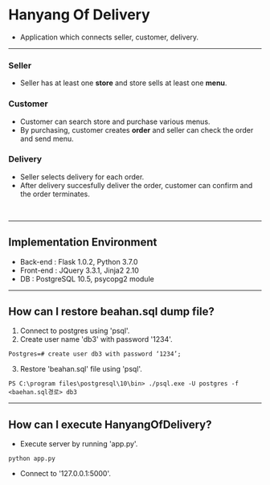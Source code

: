 # Hanyang Of Delivery

- Application which connects seller, customer, delivery.

***

### Seller
- Seller has at least one **store** and store sells at least one **menu**.
### Customer
- Customer can search store and purchase various menus.
- By purchasing, customer creates **order** and seller can check the order and send menu.
### Delivery
- Seller selects delivery for each order.
- After delivery succesfully deliver the order, customer can confirm and the order terminates.
<br>

***

## Implementation Environment
- Back-end : Flask 1.0.2, Python 3.7.0
- Front-end : JQuery 3.3.1, Jinja2 2.10
- DB : PostgreSQL 10.5, psycopg2 module

***

## How can I restore beahan.sql dump file?
1. Connect to postgres using 'psql'.
2. Create user name 'db3' with password '1234'.
```
Postgres=# create user db3 with password ‘1234’;
```
3. Restore 'beahan.sql' file using 'psql'.
```
PS C:\program files\postgresql\10\bin> ./psql.exe -U postgres -f <baehan.sql경로> db3
```

***

## How can I execute HanyangOfDelivery?
- Execute server by running 'app.py'.
```
python app.py
```
- Connect to '127.0.0.1:5000'.

